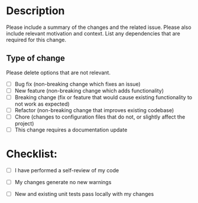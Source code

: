 # Description

Please include a summary of the changes and the related issue. Please also include relevant motivation and context. 
List any dependencies that are required for this change.

## Type of change

Please delete options that are not relevant.

- [ ] Bug fix (non-breaking change which fixes an issue)
- [ ] New feature (non-breaking change which adds functionality)
- [ ] Breaking change (fix or feature that would cause existing functionality to not work as expected)
- [ ] Refactor (non-breaking change that improves existing codebase)
- [ ] Chore (changes to configuration files that do not, or slightly affect the project)
- [ ] This change requires a documentation update

# Checklist:

- [ ] I have performed a self-review of my code
- [ ] My changes generate no new warnings
- [ ] New and existing unit tests pass locally with my changes

